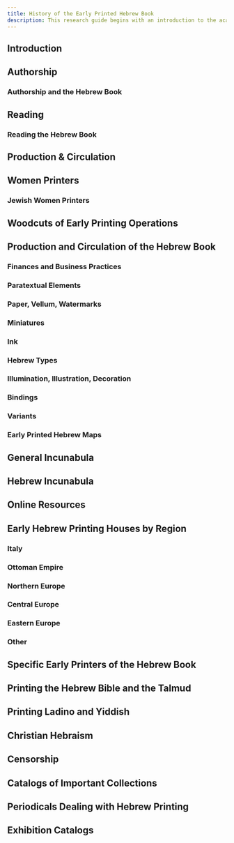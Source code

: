 ```yaml
---
title: History of the Early Printed Hebrew Book
description: This research guide begins with an introduction to the academic discipline of the history of the early printed book, borrowing heavily from the research guide at the University of Cambridge, UK. In this way the researcher will see the parameters of the discipline as a whole and will gain a sense of the breadth of topics that may be studied.  Following this brief general introduction, we present several topics relevant specifically to the study of the early printed Hebrew book from its beginning around the year 1470 through the seventeenth-century.
---
```

## Introduction
## Authorship
### Authorship and the Hebrew Book
## Reading
### Reading the Hebrew Book
## Production & Circulation
## Women Printers
### Jewish Women Printers
## Woodcuts of Early Printing Operations
## Production and Circulation of the Hebrew Book
### Finances and Business Practices
### Paratextual Elements
### Paper, Vellum, Watermarks
### Miniatures
### Ink
### Hebrew Types
### Illumination, Illustration, Decoration
### Bindings
### Variants
### Early Printed Hebrew Maps
## General Incunabula
## Hebrew Incunabula
## Online Resources
## Early Hebrew Printing Houses by Region
### Italy
### Ottoman Empire
### Northern Europe
### Central Europe
### Eastern Europe
### Other
## Specific Early Printers of the Hebrew Book
## Printing the Hebrew Bible and the Talmud
## Printing Ladino and Yiddish
## Christian Hebraism 
## Censorship
## Catalogs of Important Collections
## Periodicals Dealing with Hebrew Printing
## Exhibition Catalogs